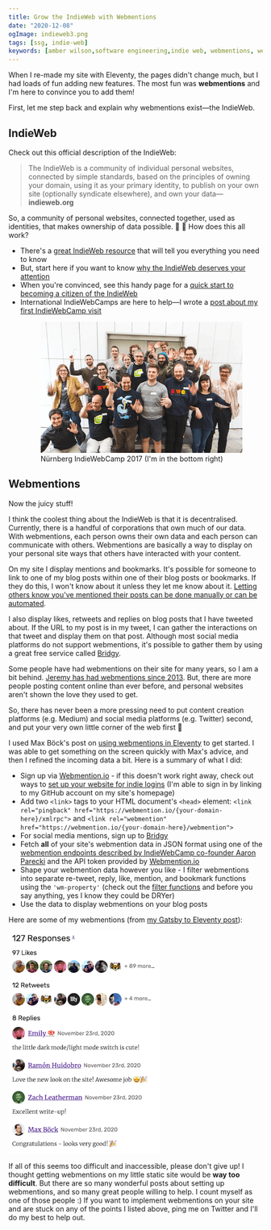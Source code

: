 ```yaml
---
title: Grow the IndieWeb with Webmentions
date: "2020-12-08"
ogImage: indieweb3.png
tags: [ssg, indie-web]
keywords: [amber wilson,software engineering,indie web, webmentions, webmention, eleventy]
---
```


When I re-made my site with Eleventy, the pages didn't change much, but I had loads of fun adding new features. The most fun was **webmentions** and I'm here to convince you to add them!

First, let me step back and explain why webmentions exist—the IndieWeb.

<div class="heading-wrapper">
    <h2 id="indieweb">
        IndieWeb
    </h2>
    <a aria-label="link to this heading" aria-describedby="indieweb" class="anchor-link" href="#indieweb"></a>
</div>

Check out this official description of the IndieWeb:

> The IndieWeb is a community of individual personal websites, connected by simple standards, based on the principles of owning your domain, using it as your primary identity, to publish on your own site (optionally syndicate elsewhere), and own your data—**indieweb.org**</a>

So, a community of personal websites, connected together, used as identities, that makes ownership of data possible. &#129412; &#127752; How does this all work?

- There's a <a href="https://indieweb.org/">great IndieWeb resource</a>  that will tell you everything you need to know
- But, start here if you want to know <a href="https://indieweb.org/why">why the IndieWeb deserves your attention</a>
- When you're convinced, see this handy page for a <a href="https://indiewebify.me/"> quick start to becoming a citizen of the IndieWeb</a>
- International IndieWebCamps are here to help—I wrote a <a href="/blog/indiewebcamp/">post about my first IndieWebCamp visit</a><figure><img loading="lazy" src="img/indiewebcamp2017.png" alt="Nuernberg IndieWebCamp 2017"><figcaption>Nürnberg IndieWebCamp 2017 (I'm in the bottom right)</figcaption></figure>

<div class="heading-wrapper">
    <h2 id="webmentions">
        Webmentions
    </h2>
    <a aria-label="link to this heading" aria-describedby="webmentions" class="anchor-link" href="#webmentions"></a>
</div>

Now the juicy stuff!

I think the coolest thing about the IndieWeb is that it is decentralised. Currently, there is a handful of corporations that own much of our data. With webmentions, each person owns their own data and each person can communicate with others. Webmentions are basically a way to display on your personal site ways that others have interacted with your content.

On my site I display mentions and bookmarks. It's possible for someone to link to one of my blog posts within one of their blog posts or bookmarks. If they do this, I won't know about it unless they let me know about it. <a href="https://webmention.app/">Letting others know you've mentioned their posts can be done manually or can be automated</a>.

I also display likes, retweets and replies on blog posts that I have tweeted about. If the URL to my post is in my tweet, I can gather the interactions on that tweet and display them on that post. Although most social media platforms do not support webmentions, it's possible to gather them by using a great free service called <a href="https://brid.gy/">Bridgy</a>.

Some people have had webmentions on their site for many years, so I am a bit behind. <a href="https://adactio.com/journal/6495">Jeremy has had webmentions since 2013</a>. But, there are more people posting content online than ever before, and personal websites aren't shown the love they used to get. 

So, there has never been a more pressing need to put content creation platforms (e.g. Medium) and social media platforms (e.g. Twitter) second, and put your very own little corner of the web first &#128150;

I used Max Böck's post on <a href="https://mxb.dev/blog/using-webmentions-on-static-sites/">using webmentions in Eleventy</a> to get started. I was able to get something on the screen quickly with Max's advice, and then I refined the incoming data a bit. Here is a summary of what I did:

- Sign up via <a href="https://webmention.io/">Webmention.io</a> - if this doesn't work right away, check out ways to <a href="https://indielogin.com/setup">set up your website for indie logins</a> (I'm able to sign in by linking to my GitHub account on my site's homepage)
- Add two `<link>` tags to your HTML document's `<head>` element: `<link rel="pingback" href="https://webmention.io/{your-domain-here}/xmlrpc">` and `<link rel="webmention" href="https://webmention.io/{your-domain-here}/webmention">`
- For social media mentions, sign up to <a href="https://brid.gy/">Bridgy</a> 
- Fetch <strong>all</strong> of your site's webmention data in JSON format using one of the <a href="https://github.com/aaronpk/webmention.io#api">webmention endpoints described by IndieWebCamp co-founder Aaron Parecki</a> and the API token provided by <a href="https://webmention.io/">Webmention.io</a> 
- Shape your webmention data however you like - I filter webmentions into separate re-tweet, reply, like, mention, and bookmark functions using the `'wm-property'` (check out the <a href="https://github.com/ambrwlsn/website/blob/1d713ad9fbce19a9bd8821790fd51c1be62e1f76/src/filters/webmentions-filter.js#L51">filter functions</a> and before you say anything, yes I know they could be DRYer)
- Use the data to display webmentions on your blog posts

Here are some of my webmentions (from <a href="/blog/from-gatsby-to-eleventy/">my Gatsby to Eleventy post</a>):

<img loading="lazy" src="img/webmentions.png" alt="Amber's webmentions on her Gatsby to Eleventy post">

If all of this seems too difficult and inaccessible, please don't give up! I thought getting webmentions on my little static site would be <strong>way too difficult</strong>. But there are so many wonderful posts about setting up webmentions, and so many great people willing to help. I count myself as one of those people :) If you want to implement webmentions on your site and are stuck on any of the points I listed above, ping me on Twitter and I'll do my best to help out.



